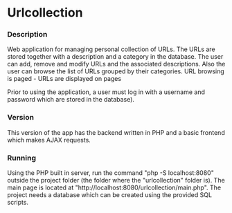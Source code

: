 # Urlcollection

### Description

Web application for managing personal collection of URLs. The URLs are stored together with a description and a category in the database. The user can add, remove and modify URLs and the associated descriptions. Also the user can browse the list of URLs grouped by their categories. URL browsing is paged - URLs are displayed on pages

Prior to using the application, a user must log in with a username and password which are stored in the database).

### Version

This version of the app has the backend written in PHP and a basic frontend which makes AJAX requests.

### Running

Using the PHP built in server, run the command "php -S localhost:8080" outside the project folder (the folder where the "urlcollection" folder is). The main page is located at "http://localhost:8080/urlcollection/main.php". The project needs a database which can be created using the provided SQL scripts.
